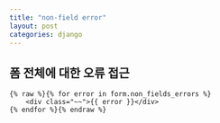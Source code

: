 ```yaml
---
title: "non-field error"
layout: post
categories: django
---
```


## 폼 전체에 대한 오류 접근

```django
{% raw %}{% for error in form.non_fields_errors %}
    <div class="~~">{{ error }}</div>
{% endfor %}{% endraw %}
```
